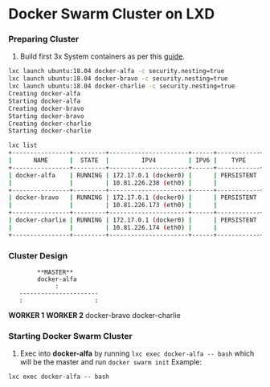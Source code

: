 # Docker Swarm Cluster on LXD

### Preparing Cluster
1. Build first 3x System containers as per this [guide](docker-lxd.md).
```bash
lxc launch ubuntu:18.04 docker-alfa -c security.nesting=true
lxc launch ubuntu:18.04 docker-bravo -c security.nesting=true
lxc launch ubuntu:18.04 docker-charlie -c security.nesting=true
Creating docker-alfa
Starting docker-alfa
Creating docker-bravo
Starting docker-bravo
Creating docker-charlie
Starting docker-charlie

lxc list
+----------------+---------+----------------------+------+------------+-----------+
|      NAME      |  STATE  |         IPV4         | IPV6 |    TYPE    | SNAPSHOTS |
+----------------+---------+----------------------+------+------------+-----------+
| docker-alfa    | RUNNING | 172.17.0.1 (docker0) |      | PERSISTENT | 0         |
|                |         | 10.81.226.238 (eth0) |      |            |           |
+----------------+---------+----------------------+------+------------+-----------+
| docker-bravo   | RUNNING | 172.17.0.1 (docker0) |      | PERSISTENT | 0         |
|                |         | 10.81.226.173 (eth0) |      |            |           |
+----------------+---------+----------------------+------+------------+-----------+
| docker-charlie | RUNNING | 172.17.0.1 (docker0) |      | PERSISTENT | 0         |
|                |         | 10.81.226.174 (eth0) |      |            |           |
+----------------+---------+----------------------+------+------------+-----------+
```

### Cluster Design
            **MASTER**
            docker-alfa
                 :
       ----------------------
       :                    :
  **WORKER 1**          **WORKER 2**
  docker-bravo         docker-charlie

### Starting Docker Swarm Cluster
1. Exec into **docker-alfa** by running `lxc exec docker-alfa -- bash` which will be the master and run `docker swarm init` Example:
```
lxc exec docker-alfa -- bash

```





